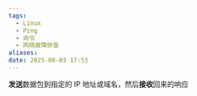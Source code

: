 ```yaml
---
tags:
  - Linux
  - Ping
  - 命令
  - 网络故障排查
aliases: 
date: 2025-08-03 17:53
---
```

**发送**数据包到指定的 IP 地址或域名，然后**接收**回来的响应